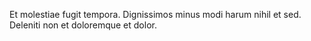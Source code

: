 Et molestiae fugit tempora. Dignissimos minus modi harum nihil et sed. Deleniti non et doloremque et dolor.